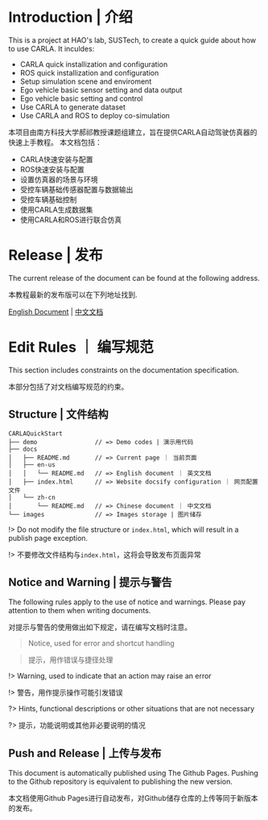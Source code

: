 # Introduction | 介绍
This is a project at HAO's lab, SUSTech, to create a quick guide about how to use CARLA.
It inculdes:
* CARLA quick installization and configuration
* ROS quick installization and configuration
* Setup simulation scene and enviroment
* Ego vehicle basic sensor setting and data output
* Ego vehicle basic setting and control
* Use CARLA to generate dataset
* Use CARLA and ROS to deploy co-simulation

本项目由南方科技大学郝祁教授课题组建立，旨在提供CARLA自动驾驶仿真器的快速上手教程。
本文档包括：
* CARLA快速安装与配置
* ROS快速安装与配置
* 设置仿真器的场景与环境
* 受控车辆基础传感器配置与数据输出
* 受控车辆基础控制
* 使用CARLA生成数据集
* 使用CARLA和ROS进行联合仿真

# Release | 发布
The current release of the document can be found at the following address.

本教程最新的发布版可以在下列地址找到.

[English Document](https://zhao-zirui.github.io/CARLAQuickGuide/#/en/us) | [中文文档](https://zhao-zirui.github.io/CARLAQuickGuide/#/zh-cn/)

# Edit Rules ｜ 编写规范
This section includes constraints on the documentation specification.

本部分包括了对文档编写规范的约束。

## Structure | 文件结构

```
CARLAQuickStart
├── demo                // => Demo codes | 演示用代码
├── docs
│   ├── README.md       // => Current page ｜ 当前页面
│   ├── en-us
│   │   └── README.md   // => English document ｜ 英文文档
│   ├── index.html      // => Website docsify configuration ｜ 网页配置文件
│   └── zh-cn
│       └── README.md   // => Chinese document ｜ 中文文档
└── images              // => Images storage | 图片储存
```
!> Do not modify the file structure or `index.html`, which will result in a publish page exception.

!> 不要修改文件结构与`index.html`，这将会导致发布页面异常

## Notice and Warning | 提示与警告
The following rules apply to the use of notice and warnings. Please pay attention to them when writing documents.

对提示与警告的使用做出如下规定，请在编写文档时注意。

> Notice, used for error and shortcut handling

> 提示，用作错误与捷径处理

!> Warning, used to indicate that an action may raise an error

!> 警告，用作提示操作可能引发错误

?> Hints, functional descriptions or other situations that are not necessary

?> 提示，功能说明或其他非必要说明的情况

## Push and Release | 上传与发布
This document is automatically published using The Github Pages. Pushing to the Github repository is equivalent to publishing the new version.

本文档使用Github Pages进行自动发布，对Github储存仓库的上传等同于新版本的发布。